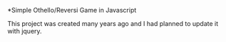 *Simple Othello/Reversi Game in Javascript

This project was created many years ago and I had planned to update it with jquery.  